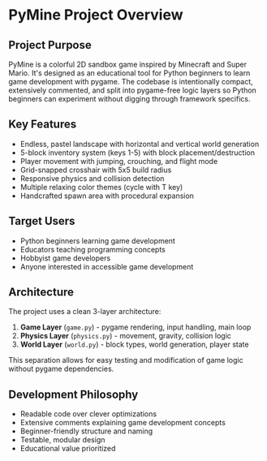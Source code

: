 # PyMine Project Overview

## Project Purpose
PyMine is a colorful 2D sandbox game inspired by Minecraft and Super Mario. It's designed as an educational tool for Python beginners to learn game development with pygame. The codebase is intentionally compact, extensively commented, and split into pygame-free logic layers so Python beginners can experiment without digging through framework specifics.

## Key Features
- Endless, pastel landscape with horizontal and vertical world generation
- 5-block inventory system (keys 1-5) with block placement/destruction
- Player movement with jumping, crouching, and flight mode
- Grid-snapped crosshair with 5x5 build radius
- Responsive physics and collision detection
- Multiple relaxing color themes (cycle with T key)
- Handcrafted spawn area with procedural expansion

## Target Users
- Python beginners learning game development
- Educators teaching programming concepts
- Hobbyist game developers
- Anyone interested in accessible game development

## Architecture
The project uses a clean 3-layer architecture:
1. **Game Layer** (`game.py`) - pygame rendering, input handling, main loop
2. **Physics Layer** (`physics.py`) - movement, gravity, collision logic
3. **World Layer** (`world.py`) - block types, world generation, player state

This separation allows for easy testing and modification of game logic without pygame dependencies.

## Development Philosophy
- Readable code over clever optimizations
- Extensive comments explaining game development concepts
- Beginner-friendly structure and naming
- Testable, modular design
- Educational value prioritized